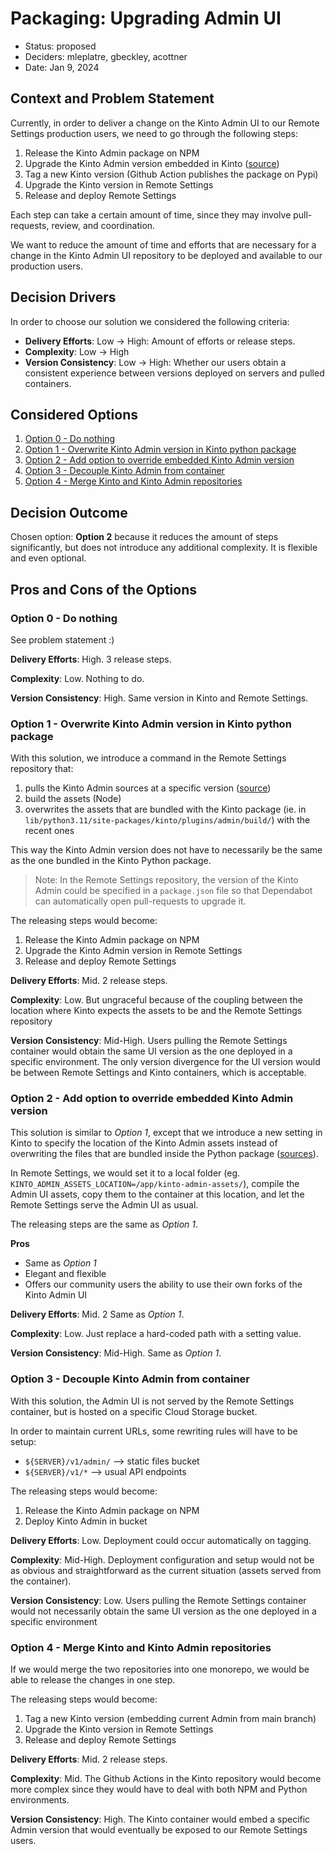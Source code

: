 # Packaging: Upgrading Admin UI

* Status: proposed
* Deciders: mleplatre, gbeckley, acottner
* Date: Jan 9, 2024

## Context and Problem Statement

Currently, in order to deliver a change on the Kinto Admin UI to our Remote Settings production users, we need to go through the following steps:

1. Release the Kinto Admin package on NPM
2. Upgrade the Kinto Admin version embedded in Kinto ([source](https://github.com/Kinto/kinto/blob/master/kinto/plugins/admin/VERSION))
3. Tag a new Kinto version (Github Action publishes the package on Pypi)
4. Upgrade the Kinto version in Remote Settings
5. Release and deploy Remote Settings

Each step can take a certain amount of time, since they may involve pull-requests, review, and coordination.

We want to reduce the amount of time and efforts that are necessary for a change in the Kinto Admin UI repository to be deployed and available to our production users.

## Decision Drivers

In order to choose our solution we considered the following criteria:

- **Delivery Efforts**: Low → High: Amount of efforts or release steps.
- **Complexity**: Low → High
- **Version Consistency**: Low → High: Whether our users obtain a consistent experience between versions deployed on servers and pulled containers.

## Considered Options

1. [Option 0 - Do nothing](#option-0---do-nothing)
1. [Option 1 - Overwrite Kinto Admin version in Kinto python package](#option-1---overwrite-kinto-admin-version-in-kinto-python-package)
1. [Option 2 - Add option to override embedded Kinto Admin version](#option-2---add-option-to-override-embedded-kinto-admin-version)
1. [Option 3 - Decouple Kinto Admin from container](#option-3---decouple-kinto-admin-from-container)
1. [Option 4 - Merge Kinto and Kinto Admin repositories](#option-4---merge-kinto-and-kinto-admin-repositories)

## Decision Outcome

Chosen option: **Option 2** because it reduces the amount of steps significantly, but does not introduce any additional complexity. It is flexible and even optional.

## Pros and Cons of the Options

### Option 0 - Do nothing

See problem statement :)

**Delivery Efforts**: High. 3 release steps.

**Complexity**: Low. Nothing to do.

**Version Consistency**: High. Same version in Kinto and Remote Settings.


### Option 1 - Overwrite Kinto Admin version in Kinto python package

With this solution, we introduce a command in the Remote Settings repository that:

1. pulls the Kinto Admin sources at a specific version ([source](https://github.com/Kinto/kinto/blob/master/scripts/build-kinto-admin.sh))
2. build the assets (Node)
3. overwrites the assets that are bundled with the Kinto package (ie. in `lib/python3.11/site-packages/kinto/plugins/admin/build/`) with the recent ones

This way the Kinto Admin version does not have to necessarily be the same as the one bundled in the Kinto Python package.

> Note: In the Remote Settings repository, the version of the Kinto Admin could be specified in a `package.json` file so that Dependabot can automatically open pull-requests to upgrade it.

The releasing steps would become:

1. Release the Kinto Admin package on NPM
2. Upgrade the Kinto Admin version in Remote Settings
3. Release and deploy Remote Settings

**Delivery Efforts**: Mid. 2 release steps.

**Complexity**: Low. But ungraceful because of the coupling between the location where Kinto expects the assets to be and the Remote Settings repository

**Version Consistency**: Mid-High. Users pulling the Remote Settings container would obtain the same UI version as the one deployed in a specific environment. The only version divergence for the UI version would be between Remote Settings and Kinto containers, which is acceptable.


### Option 2 - Add option to override embedded Kinto Admin version

This solution is similar to *Option 1*, except that we introduce a new setting in Kinto to specify the location of the Kinto Admin assets instead of overwriting the files that are bundled inside the Python package ([sources](https://github.com/Kinto/kinto/blob/602ec49c80f033374aa1e957c8448e86d00ac9e8/kinto/plugins/admin/views.py#L13)).

In Remote Settings, we would set it to a local folder (eg. `KINTO_ADMIN_ASSETS_LOCATION=/app/kinto-admin-assets/`), compile the Admin UI assets, copy them to the container at this location, and let the Remote Settings serve the Admin UI as usual.

The releasing steps are the same as *Option 1*.

**Pros**

- Same as *Option 1*
- Elegant and flexible
- Offers our community users the ability to use their own forks of the Kinto Admin UI

**Delivery Efforts**: Mid. 2 Same as *Option 1*.

**Complexity**: Low. Just replace a hard-coded path with a setting value.

**Version Consistency**: Mid-High. Same as *Option 1*.


### Option 3 - Decouple Kinto Admin from container

With this solution, the Admin UI is not served by the Remote Settings container, but is hosted on a specific Cloud Storage bucket.

In order to maintain current URLs, some rewriting rules will have to be setup:

- `${SERVER}/v1/admin/` --> static files bucket
- `${SERVER}/v1/*` --> usual API endpoints

The releasing steps would become:

1. Release the Kinto Admin package on NPM
2. Deploy Kinto Admin in bucket

**Delivery Efforts**: Low. Deployment could occur automatically on tagging.

**Complexity**: Mid-High. Deployment configuration and setup would not be as obvious and straightforward as the current situation (assets served from the container).

**Version Consistency**: Low. Users pulling the Remote Settings container would not necessarily obtain the same UI version as the one deployed in a specific environment


### Option 4 - Merge Kinto and Kinto Admin repositories

If we would merge the two repositories into one monorepo, we would be able to release the changes in one step.

The releasing steps would become:

1. Tag a new Kinto version (embedding current Admin from main branch)
2. Upgrade the Kinto version in Remote Settings
3. Release and deploy Remote Settings

**Delivery Efforts**: Mid. 2 release steps.

**Complexity**: Mid. The Github Actions in the Kinto repository would become more complex since they would have to deal with both NPM and Python environments.

**Version Consistency**: High. The Kinto container would embed a specific Admin version that would eventually be exposed to our Remote Settings users.
